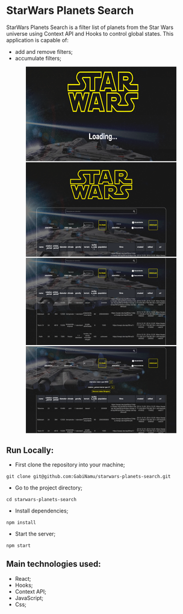 # StarWars Planets Search

StarWars Planets Search is a filter list of planets from the Star Wars universe using Context API and Hooks to control global states. This application is capable of:

- add and remove filters;
- accumulate filters;

<div align="center" display="inline">
<img src="./src/img/loading.png" alt="loading" width="400px" height="250px">
<img src="./src/img/logo.png" alt="logo" width="400px" height="250px">
<img src="./src/img/planets.png" alt="planets" width="400px" heigth="450px">
<img src="./src/img/filters.png" alt="filters" width="400px" heigth="450px">
</div>

## Run Locally:
- First clone the repository into your machine;

```
git clone git@github.com:GabiNamu/starwars-planets-search.git
```
- Go to the project directory;

```
cd starwars-planets-search
```

- Install dependencies;

```
npm install
```
- Start the server;
```
npm start
```
## Main technologies used:
- React;
- Hooks;
- Context API;
- JavaScript;
- Css;
